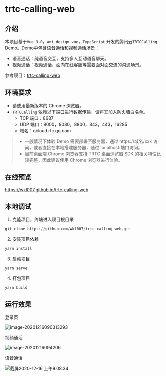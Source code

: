 # trtc-calling-web

## 介绍

本项目基于`Vue 3.0`，`ant design vue`，`TypeScript` 开发的腾讯云`TRTCCalling` Demo。Demo中包含语音通话和视频通话场景：

- 语音通话：纯语音交互，支持多人互动语音聊天。
- 视频通话：视频通话，面向在线客服等需要面对面交流的沟通场景。

参考项目：[trtc-calling-web](https://github.com/tencentyun/TRTCSDK/tree/master/Web/TRTCScenesDemo/trtc-calling-web)

## 环境要求

* 请使用最新版本的 Chrome 浏览器。
* `TRTCCalling` 依赖以下端口进行数据传输，请将其加入防火墙白名单。
  - TCP 端口：8687
  - UDP 端口：8000，8080，8800，843，443，16285
  - 域名：qcloud.rtc.qq.com

> - 一般情况下体验 Demo 需要部署至服务器，通过 https://域名/xxx 访问，或者直接在本地搭建服务器，通过 localhost:端口访问。
> - 目前桌面端 Chrome 浏览器支持 TRTC 桌面浏览器 SDK 的相关特性比较完整，因此建议使用 Chrome 浏览器进行体验。

## 在线预览

https://wkl007.github.io/trtc-calling-web

## 本地调试

1. 克隆项目，终端进入项目根目录

```powershell
git clone https://github.com/wkl007/trtc-calling-web.git
```

2. 安装项目依赖

```powershell
yarn install
```

3. 启动项目

```
yarn serve
```

4. 打包项目

```
yarn build
```

## 运行效果

登录页

![image-20201216090313293](https://pic-go-1256738511.cos.ap-chengdu.myqcloud.com/images/20201216090323.png)

视频通话

![image-20201216094206](https://pic-go-1256738511.cos.ap-chengdu.myqcloud.com/images/20201216094206.png)

语音通话

![截屏2020-12-16 上午9.08.34](https://pic-go-1256738511.cos.ap-chengdu.myqcloud.com/images/20201216091110.png)